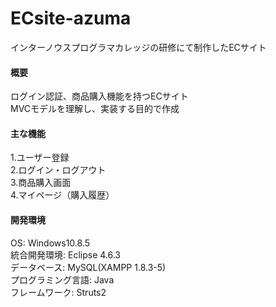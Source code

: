 # ECsite-azuma
インターノウスプログラマカレッジの研修にて制作したECサイト

#### 概要
ログイン認証、商品購入機能を持つECサイト  
MVCモデルを理解し、実装する目的で作成  

#### 主な機能
1.ユーザー登録  
2.ログイン・ログアウト  
3.商品購入画面  
4.マイページ（購入履歴）  

#### 開発環境
OS: Windows10.8.5  
統合開発環境: Eclipse 4.6.3  
データベース: MySQL(XAMPP 1.8.3-5)  
プログラミング言語: Java  
フレームワーク: Struts2  
